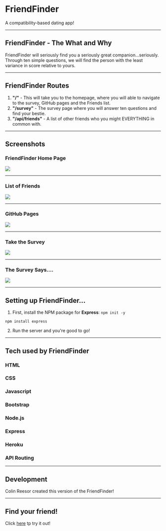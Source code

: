 # FriendFinder
A compatibility-based dating app!

****
## FriendFinder - The What and Why
FriendFinder will seriously find you a seriously great companion...seriously. Through ten simple questions, we will find the person with the least variance in score relative to yours.

****
## FriendFinder Routes
1) **"/"** - This will take you to the homepage, where you will able to navigate to the survey, GitHub pages and the Friends list.
2) **"/survey"** - The survey page where you will answer ten questions and find your bestie.
3) **"/api/friends"** - A list of other friends who you might EVERYTHING in common with.

****
## Screenshots

### FriendFinder Home Page
![](assets/images/home.png)

****
### List of Friends
![](assets/images/friends.png)

****
### GitHub Pages
![](assets/images/github.png)

****
### Take the Survey
![](assets/images/survey.png)

****
### The Survey Says....
![](assets/images/results.png)

****
## Setting up FriendFinder...
1. First, install the NPM package for **Express**:
`npm init -y`

`npm install express`

2. Run the server and you're good to go!

****
## Tech used by FriendFinder

### **HTML**
### **CSS**
### **Javascript**
### **Bootstrap**
### **Node.js**
### **Express**
### **Heroku**
### **API Routing**

****
## Development

Colin Reesor created this version of the FriendFinder!

****
## Find your friend!

Click [here](https://friend-finder-colin.herokuapp.com/) tp try it out!